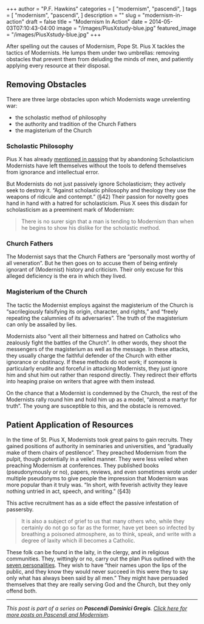 +++
author = "P.F. Hawkins"
categories = [
  "modernism",
  "pascendi",
]
tags = [
  "modernism",
  "pascendi",
]
description = ""
slug = "modernism-in-action"
draft = false
title = "Modernism In Action"
date = 2014-05-03T07:10:43-04:00
image = "/images/PiusXstudy-blue.jpg"
featured_image = "/images/PiusXstudy-blue.jpg"
+++

After spelling out the causes of Modernism, Pope St. Pius X tackles the tactics of Modernists. He lumps them under two umbrellas: removing obstacles that prevent them from deluding the minds of men, and patiently applying every resource at their disposal.

## Removing Obstacles

There are three large obstacles upon which Modernists wage unrelenting war:

- the scholastic method of philosophy
- the authority and tradition of the Church Fathers
- the magisterium of the Church

### Scholastic Philosophy

Pius X has already [mentioned in passing](http://theoldevangelization.com/causes-of-modernism/) that by abandoning Scholasticism Modernists have left themselves without the tools to defend themselves from ignorance and intellectual error.

But Modernists do not just passively ignore Scholasticism; they actively seek to destroy it. “Against scholastic philosophy and theology they use the weapons of ridicule and contempt.” (§42) Their passion for novelty goes hand in hand with a hatred for scholasticism. Pius X sees this disdain for scholasticism as a preeminent mark of Modernism:

> There is no surer sign that a man is tending to Modernism than when he begins to show his dislike for the scholastic method.

### Church Fathers

The Modernist says that the Church Fathers are “personally most worthy of all veneration”. But he then goes on to accuse them of being entirely ignorant of (Modernist) history and criticism. Their only excuse for this alleged deficiency is the era in which they lived.

### Magisterium of the Church

The tactic the Modernist employs against the magisterium of the Church is “sacrilegiously falsifying its origin, character, and rights,” and “freely repeating the calumnies of its adversaries”. The truth of the magisterium can only be assailed by lies.

Modernists also “vent all their bitterness and hatred on Catholics who zealously fight the battles of the Church”. In other words, they shoot the messengers of the magisterium as well as the message. In these attacks, they usually charge the faithful defender of the Church with either ignorance or obstinacy. If these methods do not work; if someone is particularly erudite and forceful in attacking Modernists, they just ignore him and shut him out rather than respond directly. They redirect their efforts into heaping praise on writers that agree with them instead.

On the chance that a Modernist is condemned by the Church, the rest of the Modernists rally round him and hold him up as a model, “almost a martyr for truth”. The young are susceptible to this, and the obstacle is removed.

## Patient Application of Resources

In the time of St. Pius X, Modernists took great pains to gain recruits. They gained positions of authority in seminaries and universities, and “gradually make of them chairs of pestilence”. They preached Modernism from the pulpit, though potentially in a veiled manner. They were less veiled when preaching Modernism at conferences. They published books (pseudonymously or no), papers, reviews, and even sometimes wrote under multiple pseudonyms to give people the impression that Modernism was more popular than it truly was. “In short, with feverish activity they leave nothing untried in act, speech, and writing.” (§43)

This active recruitment has as a side effect the passive infestation of passersby. 

>It is also a subject of grief to us that many others who, while they certainly do not go so far as the former, have yet been so infected by breathing a poisoned atmosphere, as to think, speak, and write with a degree of laxity which ill becomes a Catholic.

These folk can be found in the laity, in the clergy, and in religious communities. They, wittingly or no, carry out the plan Pius outlined with the [seven personalities](http://theoldevangelization.com/the-seven-personalities-of-modernists/). They wish to have “their names upon the lips of the public, and they know they would never succeed in this were they to say only what has always been said by all men.” They might have persuaded themselves that they are really serving God and the Church, but they only offend both.



*** 

*This post is part of a series on **Pascendi Dominici Gregis**. [Click here for more posts on Pascendi and Modernism](http://theoldevangelization.com/pascendi-series/).*
